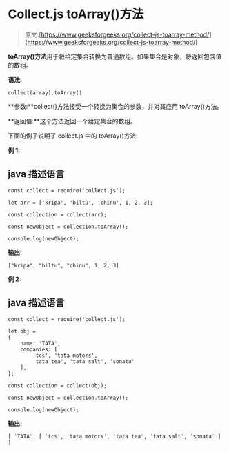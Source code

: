 # Collect.js toArray()方法

> 原文:[https://www.geeksforgeeks.org/collect-js-toarray-method/](https://www.geeksforgeeks.org/collect-js-toarray-method/)

**toArray()方法**用于将给定集合转换为普通数组。如果集合是对象，将返回包含值的数组。

**语法:**

```
collect(array).toArray()
```

**参数:**collect()方法接受一个转换为集合的参数，并对其应用 toArray()方法。

**返回值:**这个方法返回一个给定集合的数组。

下面的例子说明了 collect.js 中的 toArray()方法:

**例 1:**

## java 描述语言

```
const collect = require('collect.js'); 

let arr = ['kripa', 'biltu', 'chinu', 1, 2, 3]; 

const collection = collect(arr); 

const newObject = collection.toArray(); 

console.log(newObject);
```

**输出:**

```
["kripa", "biltu", "chinu", 1, 2, 3]
```

**例 2:**

## java 描述语言

```
const collect = require('collect.js');

let obj =
{
    name: 'TATA',
    companies: [
        'tcs', 'tata motors',
        'tata tea', 'tata salt', 'sonata'
    ],
};

const collection = collect(obj);

const newObject = collection.toArray();

console.log(newObject);
```

**输出:**

```
[ 'TATA', [ 'tcs', 'tata motors', 'tata tea', 'tata salt', 'sonata' ] ]
```